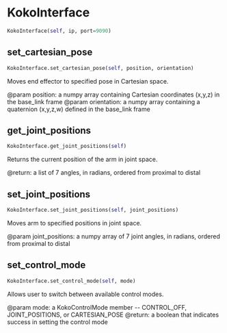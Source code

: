 <h1 id="koko_interface.KokoInterface">KokoInterface</h1>

```python
KokoInterface(self, ip, port=9090)
```

<h2 id="koko_interface.KokoInterface.set_cartesian_pose">set_cartesian_pose</h2>

```python
KokoInterface.set_cartesian_pose(self, position, orientation)
```

Moves end effector to specified pose in Cartesian space.

@param position: a numpy array containing Cartesian coordinates (x,y,z) in the base_link frame
@param orientation: a numpy array containing a quaternion (x,y,z,w) defined in the base_link frame

<h2 id="koko_interface.KokoInterface.get_joint_positions">get_joint_positions</h2>

```python
KokoInterface.get_joint_positions(self)
```

Returns the current position of the arm in joint space.

@return: a list of 7 angles, in radians, ordered from proximal to distal

<h2 id="koko_interface.KokoInterface.set_joint_positions">set_joint_positions</h2>

```python
KokoInterface.set_joint_positions(self, joint_positions)
```

Moves arm to specified positions in joint space.

@param joint_positions: a numpy array  of 7 joint angles, in radians, ordered from proximal to distal

<h2 id="koko_interface.KokoInterface.set_control_mode">set_control_mode</h2>

```python
KokoInterface.set_control_mode(self, mode)
```

Allows user to switch between available control modes.

@param mode: a KokoControlMode member -- CONTROL_OFF, JOINT_POSITIONS, or CARTESIAN_POSE
@return: a boolean that indicates success in setting the control mode

